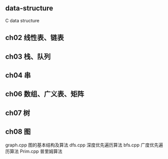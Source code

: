 ## data-structure
C data structure
## ch02 线性表、链表
## ch03 栈、队列
## ch04 串
## ch06 数组、广义表、矩阵
## ch07 树
## ch08 图
  graph.cpp 图的基本结构及算法
  dfs.cpp 深度优先遍历算法
  bfs.cpp 广度优先遍历算法
  Prim.cpp 普里姆算法

